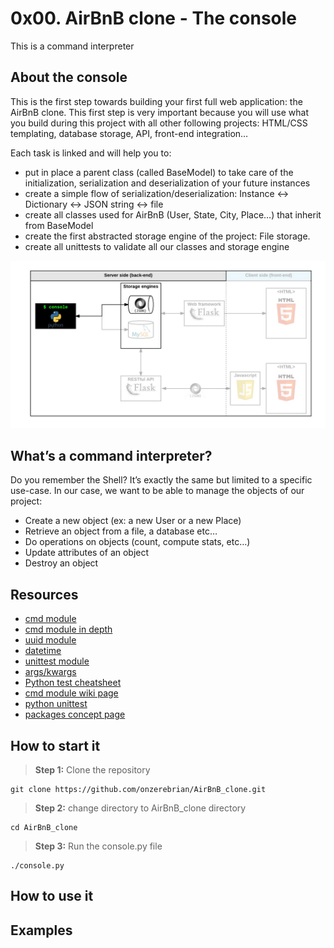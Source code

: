 # **0x00. AirBnB clone - The console**
This is a command interpreter


## About the console
This is the first step towards building your first full web application: the AirBnB clone. This first step is very important because you will use what you build during this project with all other following projects: HTML/CSS templating, database storage, API, front-end integration…

Each task is linked and will help you to:

- put in place a parent class (called BaseModel) to take care of the initialization, serialization and deserialization of your future instances
- create a simple flow of serialization/deserialization: Instance <-> Dictionary <-> JSON string <-> file
- create all classes used for AirBnB (User, State, City, Place…) that inherit from BaseModel
- create the first abstracted storage engine of the project: File storage.
- create all unittests to validate all our classes and storage engine

![Alt](/815046647d23428a14ca.png)

## What’s a command interpreter?

Do you remember the Shell? It’s exactly the same but limited to a specific use-case. In our case, we want to be able to manage the objects of our project:

+ Create a new object (ex: a new User or a new Place)
+ Retrieve an object from a file, a database etc…
+ Do operations on objects (count, compute stats, etc…)
+ Update attributes of an object
+ Destroy an object


## Resources
+ [cmd module](https://intranet.alxswe.com/rltoken/8ecCwE6veBmm3Nppw4hz5A)
+ [cmd module in depth](https://intranet.alxswe.com/rltoken/uEy4RftSdKypoig9NFTvCg)
+ [uuid module](https://intranet.alxswe.com/rltoken/KfL9TqwdI69W6ttG6gTPPQ)
+ [datetime](https://intranet.alxswe.com/rltoken/1d8I3jSKgnYAtA1IZfEDpA)
+ [unittest module](https://intranet.alxswe.com/rltoken/IlFiMB8UmqBG2CxA0AD3jA)
+ [args/kwargs](https://intranet.alxswe.com/rltoken/C_a0EKbtvKdMcwIAuSIZng)
+ [Python test cheatsheet](https://intranet.alxswe.com/rltoken/tgNVrKKzlWgS4dfl3mQklw)
+ [cmd module wiki page](https://intranet.alxswe.com/rltoken/EvcaH9uTLlauxuw03WnkOQ)
+ [python unittest](https://intranet.alxswe.com/rltoken/begh14KQA-3ov29KvD_HvA)
+ [packages concept page](https://intranet.alxswe.com/concepts/66)


## How to start it
> **Step 1:** Clone the repository
````
git clone https://github.com/onzerebrian/AirBnB_clone.git
````

> **Step 2:** change directory to AirBnB_clone directory
````
cd AirBnB_clone
````

> **Step 3:** Run the console.py file
````
./console.py
````

## How to use it




## Examples





